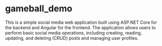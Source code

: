 # gameball_demo
This is a simple social media web application built using ASP.NET Core for the backend and Angular for the frontend. The application allows users to perform basic social media operations, including creating, reading, updating, and deleting (CRUD) posts and managing user profiles.
